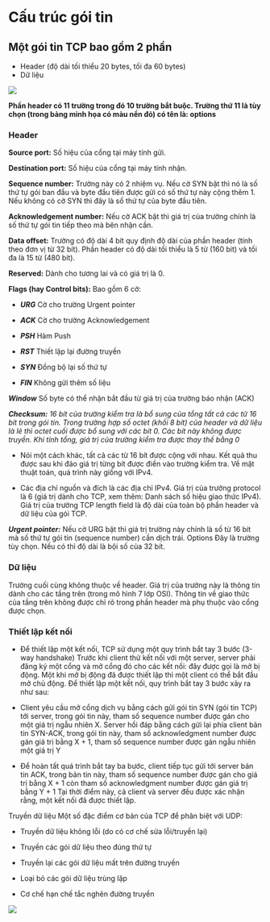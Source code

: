 # Cấu trúc gói tin

## Một gói tin TCP bao gồm 2 phần

- Header (độ dài tối thiểu 20 bytes, tối đa 60 bytes)
- Dữ liệu

<img src=https://imgur.com/zU5mXRo.jpg>

**Phần header có 11 trường trong đó 10 trường bắt buộc. Trường thứ 11 là tùy chọn (trong bảng minh họa có màu nền đỏ) có tên là: options**

### Header

**Source port:** Số hiệu của cổng tại máy tính gửi.

**Destination port:** Số hiệu của cổng tại máy tính nhận.

**Sequence number:** Trường này có 2 nhiệm vụ. Nếu cờ SYN bật thì nó là số thứ tự gói ban đầu và byte đầu tiên được gửi có số thứ tự này cộng thêm 1. Nếu không có cờ SYN thì đây là số thứ tự của byte đầu tiên.

**Acknowledgement number:**
Nếu cờ ACK bật thì giá trị của trường chính là số thứ tự gói tin tiếp theo mà bên nhận cần.

**Data offset:**
Trường có độ dài 4 bít quy định độ dài của phần header (tính theo đơn vị từ 32 bít). Phần header có độ dài tối thiểu là 5 từ (160 bit) và tối đa là 15 từ (480 bít).

**Reserved:**
Dành cho tương lai và có giá trị là 0.

**Flags (hay Control bits):**
Bao gồm 6 cờ:

- ***URG***
Cờ cho trường Urgent pointer

- ***ACK***
Cờ cho trường Acknowledgement

- ***PSH***
Hàm Push

- ***RST***
Thiết lập lại đường truyền

- ***SYN***
Đồng bộ lại số thứ tự

- ***FIN***
Không gửi thêm số liệu

***Window***
Số byte có thể nhận bắt đầu từ giá trị của trường báo nhận (ACK)

***Checksum:***
*16 bít của trường kiểm tra là bổ sung của tổng tất cả các từ 16 bít trong gói tin. Trong trường hợp số octet (khối 8 bít) của header và dữ liệu là lẻ thì octet cuối được bổ sung với các bít 0. Các bít này không được truyền. Khi tính tổng, giá trị của trường kiểm tra được thay thế bằng 0*

- Nói một cách khác, tất cả các từ 16 bít được cộng với nhau. Kết quả thu được sau khi đảo giá trị từng bít được điền vào trường kiểm tra. Về mặt thuật toán, quá trình này giống với IPv4.

- Các địa chỉ nguồn và đích là các địa chỉ IPv4. Giá trị của trường protocol là 6 (giá trị dành cho TCP, xem thêm: Danh sách số hiệu giao thức IPv4). Giá trị của trường TCP length field là độ dài của toàn bộ phần header và dữ liệu của gói TCP.

***Urgent pointer:***
Nếu cờ URG bật thì giá trị trường này chính là số từ 16 bít mà số thứ tự gói tin (sequence number) cần dịch trái.
Options
Đây là trường tùy chọn. Nếu có thì độ dài là bội số của 32 bít.

### Dữ liệu
Trường cuối cùng không thuộc về header. Giá trị của trường này là thông tin dành cho các tầng trên (trong mô hình 7 lớp OSI). Thông tin về giao thức của tầng trên không được chỉ rõ trong phần header mà phụ thuộc vào cổng được chọn.

### Thiết lập kết nối
- Để thiết lập một kết nối, TCP sử dụng một quy trình bắt tay 3 bước (3-way handshake) Trước khi client thử kết nối với một server, server phải đăng ký một cổng và mở cổng đó cho các kết nối: đây được gọi là mở bị động. Một khi mở bị động đã được thiết lập thì một client có thể bắt đầu mở chủ động. Để thiết lập một kết nối, quy trình bắt tay 3 bước xảy ra như sau:

- Client yêu cầu mở cổng dịch vụ bằng cách gửi gói tin SYN (gói tin TCP) tới server, trong gói tin này, tham số sequence number được gán cho một giá trị ngẫu nhiên X.
Server hồi đáp bằng cách gửi lại phía client bản tin SYN-ACK, trong gói tin này, tham số acknowledgment number được gán giá trị bằng X + 1, tham số sequence number được gán ngẫu nhiên một giá trị Y
- Để hoàn tất quá trình bắt tay ba bước, client tiếp tục gửi tới server bản tin ACK, trong bản tin này, tham số sequence number được gán cho giá trị bằng X + 1 còn tham số acknowledgment number được gán giá trị bằng Y + 1
Tại thời điểm này, cả client và server đều được xác nhận rằng, một kết nối đã được thiết lập.

Truyền dữ liệu
Một số đặc điểm cơ bản của TCP để phân biệt với UDP:

- Truyền dữ liệu không lỗi (do có cơ chế sửa lỗi/truyền lại)

- Truyền các gói dữ liệu theo đúng thứ tự
- Truyền lại các gói dữ liệu mất trên đường truyền
- Loại bỏ các gói dữ liệu trùng lặp
- Cơ chế hạn chế tắc nghẽn đường truyền

<img src=https://imgur.com/TaqKq7g.gif>